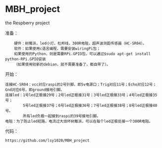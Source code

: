 # MBH_project
the Respberry project

准备：
    
	    硬件：树莓派，led小灯，杜邦线，300R电阻，超声波测距传感器（HC-SR04）。
        软件：如果使用c语言编程，需要安装wiringPi包；
		如果使用的Python，则是需要RPi.GPIO包，可以通过$sudo apt-get install python-RPi.GPIO安装
		（如果使用较新的debian，就不需要准备了，都自带了）。
开始：
    
	连接HC-SR04：vcc对应raspi的2号针脚，即5v电源口；Trig对应11号；Echo对应12号；Gnd对应6号，即ground接地引脚。
    连接led：1号led正极接29号；2号led正极接31号；3号led正极接33号；4号led正极接35号；
            5号led正极接37号；6号led正极接36号；7号led正极接38号；8号led正极接40号。
            所有led负极一起接到raspi的39号接地引脚。
    电阻：为了防止led短路，电流过大烧坏树莓派，可以在每个led正极处接一个300R电阻。
    
代码：
    
	https://github.com/lsy1020/MBH_project
